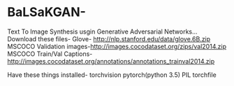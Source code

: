 # BaLSaKGAN-
Text To Image Synthesis usgin Generative Adversarial Networks...
Download these files-
Glove- http://nlp.stanford.edu/data/glove.6B.zip
MSCOCO Validation images-http://images.cocodataset.org/zips/val2014.zip
MSCOCO Train/Val Captions-http://images.cocodataset.org/annotations/annotations_trainval2014.zip

Have these things installed-
torchvision
pytorch(python 3.5)
PIL
torchfile

